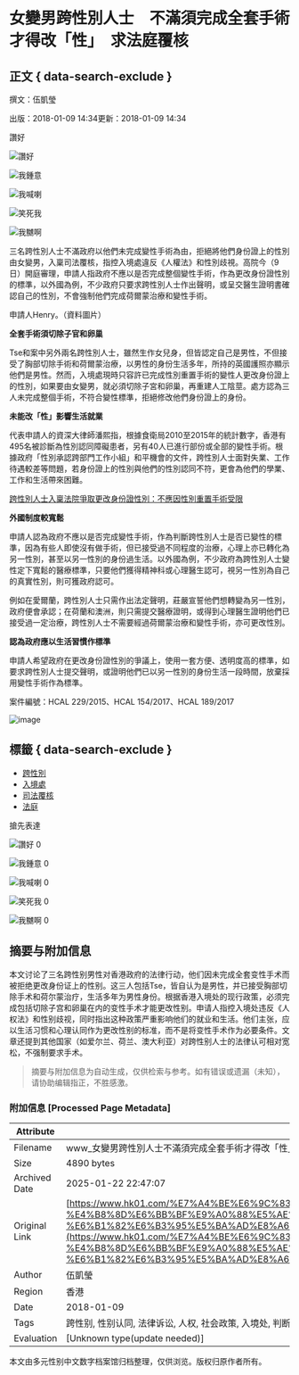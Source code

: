 # 女變男跨性別人士　不滿須完成全套手術才得改「性」　求法庭覆核

## 正文 { data-search-exclude }


撰文：伍凱瑩

出版：2018-01-09 14:34更新：2018-01-09 14:34

讚好

![讚好](https://social-reaction-api.hk01.com/static/images/social-reaction-like.png)

![我鍾意](https://social-reaction-api.hk01.com/static/images/social-reaction-heart.png)

![我喊喇](https://social-reaction-api.hk01.com/static/images/social-reaction-sad.png)

![笑死我](https://social-reaction-api.hk01.com/static/images/social-reaction-laugh.png)

![我嬲啊](https://social-reaction-api.hk01.com/static/images/social-reaction-angry.png)

三名跨性別人士不滿政府以他們未完成變性手術為由，拒絕將他們身份證上的性別由女變男，入稟司法覆核，指控入境處違反《人權法》和性別歧視。高院今（9日）開庭審理，申請人指政府不應以是否完成整個變性手術，作為更改身份證性別的標準，以外國為例，不少政府只要求跨性別人士作出聲明，或呈交醫生證明書確認自己的性別，不會強制他們完成荷爾蒙治療和變性手術。

申請人Henry。（資料圖片）

**全套手術須切除子官和卵巢**

Tse和案中另外兩名跨性別人士，雖然生作女兒身，但皆認定自己是男性，不但接受了胸部切除手術和荷爾蒙治療，以男性的身份生活多年，所持的英國護照亦顯示他們是男性。然而，入境處現時只容許已完成性別重置手術的變性人更改身份證上的性別，如果要由女變男，就必須切除子宮和卵巢，再重建人工陰莖。處方認為三人未完成整個手術，不符合變性標準，拒絕修改他們身份證上的身份。

**未能改「性」影響生活就業**

代表申請人的資深大律師潘熙指，根據食衛局2010至2015年的統計數字，香港有495名被診斷為性別認同障礙患者，另有40人已進行部份或全部的變性手術。根據政府「性別承認跨部門工作小組」和平機會的文件，跨性別人士面對失業、工作待遇較差等問題，若身份證上的性別與他們的性別認同不符，更會為他們的學業、工作和生活帶來困難。

[跨性別人士入稟法院爭取更改身份證性別：不應因性別重置手術受限](/%E7%A4%BE%E6%9C%83%E6%96%B0%E8%81%9E/140465/%E8%B7%A8%E6%80%A7%E5%88%A5%E4%BA%BA%E5%A3%AB%E5%85%A5%E7%A8%9F%E6%B3%95%E9%99%A2%E7%88%AD%E5%8F%96%E6%9B%B4%E6%94%B9%E8%BA%AB%E4%BB%BD%E8%AD%89%E6%80%A7%E5%88%A5-%E4%B8%8D%E6%87%89%E5%9B%A0%E6%80%A7%E5%88%A5%E9%87%8D%E7%BD%AE%E6%89%8B%E8%A1%93%E5%8F%97%E9%99%90)

**外國制度較寬鬆**

申請人認為政府不應以是否完成變性手術，作為判斷跨性別人士是否已變性的標準，因為有些人即使沒有做手術，但已接受過不同程度的治療，心理上亦已轉化為另一性別，甚至以另一性別的身份過生活。以外國為例，不少政府為跨性別人士變性定下寬鬆的醫療標準，只要他們獲得精神科或心理醫生認可，視另一性別為自己的真實性別，則可獲政府認可。

例如在愛爾蘭，跨性別人士只需作出法定聲明，莊嚴宣誓他們想轉變為另一性別，政府便會承認；在荷蘭和澳洲，則只需提交醫療證明，或得到心理醫生證明他們已接受過一定治療，跨性別人士不需要經過荷爾蒙治療和變性手術，亦可更改性別。

**認為政府應以生活習慣作標準**

申請人希望政府在更改身份證性別的爭議上，使用一套方便、透明度高的標準，如要求跨性別人士提交聲明，或證明他們已以另一性別的身份生活一段時間，放棄採用變性手術作為標準。

案件編號：HCAL 229/2015、HCAL 154/2017、HCAL 189/2017

![image](https://01web-strapi.hk01.com/upload/entrance_banner_a5093e637d.jpg)

## 標籤 { data-search-exclude }
- [跨性別](https://www.hk01.com/tag/4367)
- [入境處](https://www.hk01.com/tag/196)
- [司法覆核](https://www.hk01.com/tag/3927)
- [法庭](https://www.hk01.com/tag/6443)

搶先表達

![讚好](https://social-reaction-api.hk01.com/static/images/social-reaction-like.png) 0

![我鍾意](https://social-reaction-api.hk01.com/static/images/social-reaction-heart.png) 0

![我喊喇](https://social-reaction-api.hk01.com/static/images/social-reaction-sad.png) 0

![笑死我](https://social-reaction-api.hk01.com/static/images/social-reaction-laugh.png) 0

![我嬲啊](https://social-reaction-api.hk01.com/static/images/social-reaction-angry.png) 0
<!-- tcd_original_link https://www.hk01.com/%E7%A4%BE%E6%9C%83%E6%96%B0%E8%81%9E/147970/%E5%A5%B3%E8%AE%8A%E7%94%B7%E8%B7%A8%E6%80%A7%E5%88%A5%E4%BA%BA%E5%A3%AB-%E4%B8%8D%E6%BB%BF%E9%A0%88%E5%AE%8C%E6%88%90%E5%85%A8%E5%A5%97%E6%89%8B%E8%A1%93%E6%89%8D%E5%BE%97%E6%94%B9-%E6%80%A7-%E6%B1%82%E6%B3%95%E5%BA%AD%E8%A6%86%E6%A0%B8 -->


## 摘要与附加信息

<!-- tcd_abstract -->
本文讨论了三名跨性别男性对香港政府的法律行动，他们因未完成全套变性手术而被拒绝更改身份证上的性别。这三人包括Tse，皆自认为是男性，并已接受胸部切除手术和荷尔蒙治疗，生活多年为男性身份。根据香港入境处的现行政策，必须完成包括切除子宫和卵巢在内的变性手术才能更改性别。申请人指控入境处违反《人权法》和性别歧视，同时指出这种政策严重影响他们的就业和生活。他们主张，应以生活习惯和心理认同作为更改性别的标准，而不是将变性手术作为必要条件。文章还提到其他国家（如爱尔兰、荷兰、澳大利亚）对跨性别人士的法律认可相对宽松，不强制要求手术。
<!-- tcd_abstract_end -->

> 摘要与附加信息为自动生成，仅供检索与参考。如有错误或遗漏（未知），请协助编辑指正，不胜感激。

### 附加信息 [Processed Page Metadata]

| Attribute       | Value                                  |
|-----------------|----------------------------------------|
| Filename        | www_女變男跨性別人士不滿須完成全套手術才得改「性」_求法庭覆核.md                             |
| Size            | 4890 bytes                           |
| Archived Date   | 2025-01-22 22:47:07                             |
| Original Link   | [https://www.hk01.com/%E7%A4%BE%E6%9C%83%E6%96%B0%E8%81%9E/147970/%E5%A5%B3%E8%AE%8A%E7%94%B7%E8%B7%A8%E6%80%A7%E5%88%A5%E4%BA%BA%E5%A3%AB-%E4%B8%8D%E6%BB%BF%E9%A0%88%E5%AE%8C%E6%88%90%E5%85%A8%E5%A5%97%E6%89%8B%E8%A1%93%E6%89%8D%E5%BE%97%E6%94%B9-%E6%80%A7-%E6%B1%82%E6%B3%95%E5%BA%AD%E8%A6%86%E6%A0%B8](https://www.hk01.com/%E7%A4%BE%E6%9C%83%E6%96%B0%E8%81%9E/147970/%E5%A5%B3%E8%AE%8A%E7%94%B7%E8%B7%A8%E6%80%A7%E5%88%A5%E4%BA%BA%E5%A3%AB-%E4%B8%8D%E6%BB%BF%E9%A0%88%E5%AE%8C%E6%88%90%E5%85%A8%E5%A5%97%E6%89%8B%E8%A1%93%E6%89%8D%E5%BE%97%E6%94%B9-%E6%80%A7-%E6%B1%82%E6%B3%95%E5%BA%AD%E8%A6%86%E6%A0%B8)                       |
| Author          | 伍凱瑩                               |
| Region          | 香港                               |
| Date            | 2018-01-09                                 |
| Tags            | 跨性别, 性别认同, 法律诉讼, 人权, 社会政策, 入境处, 判断标准, 生活影响, 医疗治疗, 香港新闻                                 |
| Evaluation            | [Unknown type(update needed)]                                 |
<!-- tcd_table_end -->

本文由多元性别中文数字档案馆归档整理，仅供浏览。版权归原作者所有。
